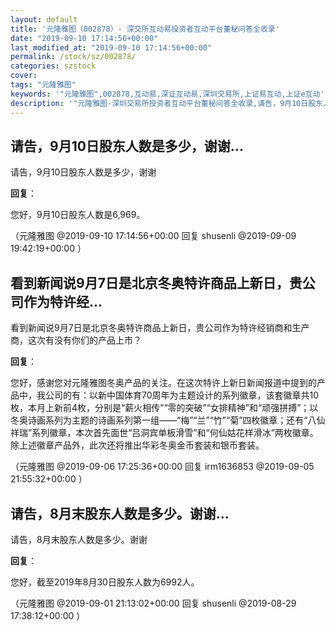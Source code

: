 ```yaml
---
layout: default
title: '元隆雅图（002878）- 深交所互动易投资者互动平台董秘问答全收录'
date: "2019-09-10 17:14:56+00:00"
last_modified_at: "2019-09-10 17:14:56+00:00"
permalink: /stock/sz/002878/
categories: szstock
cover: 
tags: "元隆雅图"
keywords: '"元隆雅图",002878,互动易,深证互动易,深圳交易所,上证易互动,上证e互动'
description: '"元隆雅图-深圳交易所投资者互动平台董秘问答全收录,请告，9月10日股东人数是多少，谢谢"'
---
```


## 请告，9月10日股东人数是多少，谢谢...

请告，9月10日股东人数是多少，谢谢

**回复**：

您好，9月10日股东人数是6,969。 

（元隆雅图  @2019-09-10 17:14:56+00:00 回复 shusenli  @2019-09-09 19:42:19+00:00 ）

## 看到新闻说9月7日是北京冬奥特许商品上新日，贵公司作为特许经...

看到新闻说9月7日是北京冬奥特许商品上新日，贵公司作为特许经销商和生产商，这次有没有你们的产品上市？

**回复**：

您好，感谢您对元隆雅图冬奥产品的关注。在这次特许上新日新闻报道中提到的产品中，我公司的有：以新中国体育70周年为主题设计的系列徽章，该套徽章共10枚，本月上新前4枚，分别是“薪火相传”“零的突破”“女排精神”和“顽强拼搏”；以冬奥诗画系列为主题的诗画系列第一组——“梅”“兰”“竹”“菊”四枚徽章；还有“八仙祥瑞”系列徽章，本次首先面世“吕洞宾单板滑雪”和“何仙姑花样滑冰”两枚徽章。除上述徽章产品外，此次还将推出华彩冬奥金币套装和银币套装。 

（元隆雅图  @2019-09-06 17:25:36+00:00 回复 irm1636853  @2019-09-05 21:55:32+00:00 ）

## 请告，8月末股东人数是多少。谢谢...

请告，8月末股东人数是多少。谢谢

**回复**：

您好，截至2019年8月30日股东人数为6992人。 

（元隆雅图  @2019-09-01 21:13:02+00:00 回复 shusenli  @2019-08-29 17:38:12+00:00 ）

